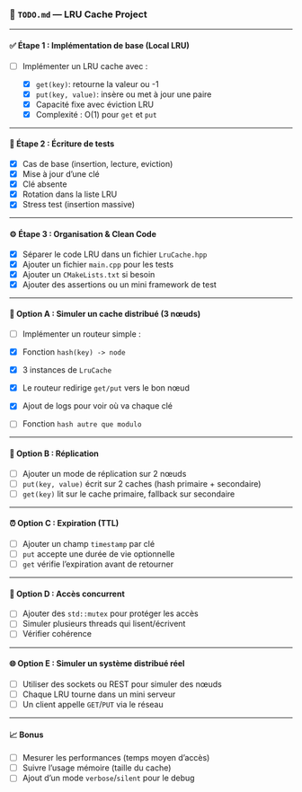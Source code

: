 ### 📝 `TODO.md` — LRU Cache Project

---

#### ✅ **Étape 1 : Implémentation de base (Local LRU)**

* [ ] Implémenter un LRU cache avec :

  * [x] `get(key)`: retourne la valeur ou -1
  * [x] `put(key, value)`: insère ou met à jour une paire
  * [x] Capacité fixe avec éviction LRU
  * [x] Complexité : O(1) pour `get` et `put`

---

#### 🧪 **Étape 2 : Écriture de tests**

* [x] Cas de base (insertion, lecture, eviction)
* [x] Mise à jour d’une clé
* [x] Clé absente
* [x] Rotation dans la liste LRU
* [x] Stress test (insertion massive)

---

#### ⚙️ **Étape 3 : Organisation & Clean Code**

* [x] Séparer le code LRU dans un fichier `LruCache.hpp`
* [x] Ajouter un fichier `main.cpp` pour les tests
* [x] Ajouter un `CMakeLists.txt` si besoin
* [x] Ajouter des assertions ou un mini framework de test

---

#### 🚀 **Option A : Simuler un cache distribué (3 nœuds)**

* [ ] Implémenter un routeur simple :

* [x] Fonction `hash(key) -> node`
* [x] 3 instances de `LruCache`
* [x] Le routeur redirige `get/put` vers le bon nœud
* [x] Ajout de logs pour voir où va chaque clé
* [ ] Fonction `hash autre que modulo`
---

#### 🧩 **Option B : Réplication**

* [ ] Ajouter un mode de réplication sur 2 nœuds
* [ ] `put(key, value)` écrit sur 2 caches (hash primaire + secondaire)
* [ ] `get(key)` lit sur le cache primaire, fallback sur secondaire

---

#### ⏰ **Option C : Expiration (TTL)**

* [ ] Ajouter un champ `timestamp` par clé
* [ ] `put` accepte une durée de vie optionnelle
* [ ] `get` vérifie l’expiration avant de retourner

---

#### 🧵 **Option D : Accès concurrent**

* [ ] Ajouter des `std::mutex` pour protéger les accès
* [ ] Simuler plusieurs threads qui lisent/écrivent
* [ ] Vérifier cohérence

---

#### 🌐 **Option E : Simuler un système distribué réel**

* [ ] Utiliser des sockets ou REST pour simuler des nœuds
* [ ] Chaque LRU tourne dans un mini serveur
* [ ] Un client appelle `GET`/`PUT` via le réseau

---

#### 📈 **Bonus**

* [ ] Mesurer les performances (temps moyen d’accès)
* [ ] Suivre l’usage mémoire (taille du cache)
* [ ] Ajout d’un mode `verbose`/`silent` pour le debug
